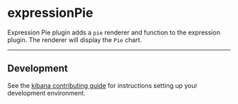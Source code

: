 # expressionPie

Expression Pie plugin adds a `pie` renderer and function to the expression plugin. The renderer will display the `Pie` chart.

---

## Development

See the [kibana contributing guide](https://github.com/elastic/kibana/blob/main/CONTRIBUTING.md) for instructions setting up your development environment.
